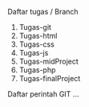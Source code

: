 Daftar tugas / Branch
  1.  Tugas-git
  2.  Tugas-html
  3.  Tugas-css
  4.  Tugas-js
  5.  Tugas-midProject
  6.  Tugas-php
  7.  Tugas-finalProject

Daftar perintah GIT
...
